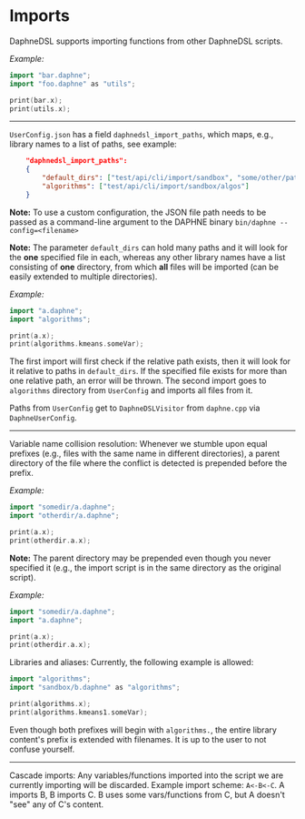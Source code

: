 <!--
Copyright 2021 The DAPHNE Consortium

Licensed under the Apache License, Version 2.0 (the "License");
you may not use this file except in compliance with the License.
You may obtain a copy of the License at

    http://www.apache.org/licenses/LICENSE-2.0

Unless required by applicable law or agreed to in writing, software
distributed under the License is distributed on an "AS IS" BASIS,
WITHOUT WARRANTIES OR CONDITIONS OF ANY KIND, either express or implied.
See the License for the specific language governing permissions and
limitations under the License.
-->

# Imports

DaphneDSL supports importing functions from other DaphneDSL scripts.

*Example:*

```cpp
import "bar.daphne";
import "foo.daphne" as "utils";

print(bar.x);
print(utils.x);
```

---

`UserConfig.json` has a field `daphnedsl_import_paths`, which maps, e.g., library names to a list of paths, see example:

```json
    "daphnedsl_import_paths": 
    {
        "default_dirs": ["test/api/cli/import/sandbox", "some/other/path"],
        "algorithms": ["test/api/cli/import/sandbox/algos"]
    }
```

**Note:** To use a custom configuration, the JSON file path needs to be passed as a command-line argument to the DAPHNE binary `bin/daphne --config=<filename>`

**Note:** The parameter `default_dirs` can hold many paths and it will look for the **one** specified file in each, whereas any other library names have a list consisting of **one** directory,  from which **all** files will be imported (can be easily extended to multiple directories).

*Example:*

```cpp
import "a.daphne";
import "algorithms";

print(a.x);
print(algorithms.kmeans.someVar);
```

The first import will first check if the relative path exists, then it will look for it relative to paths in `default_dirs`. If the specified file exists for more than one relative path, an error will be thrown.
The second import goes to `algorithms` directory from `UserConfig` and imports all files from it.

Paths from `UserConfig` get to `DaphneDSLVisitor` from `daphne.cpp` via `DaphneUserConfig`.

---

Variable name collision resolution:
Whenever we stumble upon equal prefixes (e.g., files with the same name in different directories), a parent directory of the file where the conflict is detected is prepended before the prefix.

*Example:*

```cpp
import "somedir/a.daphne";
import "otherdir/a.daphne";

print(a.x);
print(otherdir.a.x);
```

**Note:** The parent directory may be prepended even though you never specified it (e.g., the import script is in the same directory as the original script).

*Example:*

```cpp
import "somedir/a.daphne";
import "a.daphne";

print(a.x);
print(otherdir.a.x);
```

Libraries and aliases:
Currently, the following example is allowed:

```cpp
import "algorithms";
import "sandbox/b.daphne" as "algorithms"; 

print(algorithms.x);
print(algorithms.kmeans1.someVar);
```

Even though both prefixes will begin with `algorithms.`, the entire library content's prefix is extended with filenames. It is up to the user to not confuse yourself.

---

Cascade imports:
Any variables/functions imported into the script we are currently importing will be discarded.
Example import scheme: `A<-B<-C`. A imports B, B imports C. B uses some vars/functions from C, but A doesn't "see" any of C's content.
